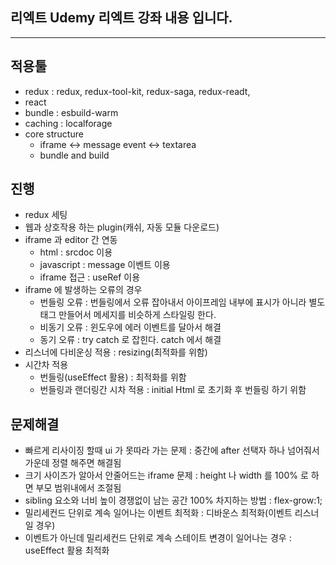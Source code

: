 ## 리엑트 Udemy 리엑트 강좌 내용 입니다.

---

## 적용툴

- redux : redux, redux-tool-kit, redux-saga, redux-readt,
- react
- bundle : esbuild-warm
- caching : localforage
- core structure
  - iframe <-> message event <-> textarea
  - bundle and build

## 진행

- redux 세팅
- 웹과 상호작용 하는 plugin(캐쉬, 자동 모듈 다운로드)
- iframe 과 editor 간 연동
  - html : srcdoc 이용
  - javascript : message 이벤트 이용
  - iframe 접근 : useRef 이용
- iframe 에 발생하는 오류의 경우
  - 번들링 오류 : 번들링에서 오류 잡아내서 아이프레임 내부에 표시가 아니라 별도 태그 만들어서 메세지를 비슷하게 스타일링 한다.
  - 비동기 오류 : 윈도우에 에러 이벤트를 달아서 해결
  - 동기 오류 : try catch 로 잡힌다. catch 에서 해결
- 리스너에 다비운싱 적용 : resizing(최적화를 위함)
- 시간차 적용
  - 번들링(useEffect 활용) : 최적화를 위함
  - 번들링과 랜더링간 시차 적용 : initial Html 로 초기화 후 번들링 하기 위함

## 문제해결

- 빠르게 리사이징 할때 ui 가 못따라 가는 문제 : 중간에 after 선택자 하나 넘어줘서 가운데 정렬 해주면 해결됨
- 크기 사이즈가 알아서 안줄어드는 iframe 문제 : height 나 width 를 100% 로 하면 부모 범위내에서 조절됨
- sibling 요소와 너비 높이 경쟁없이 남는 공간 100% 차지하는 방법 : flex-grow:1;
- 밀리세컨드 단위로 계속 일어나는 이벤트 최적화 : 디바운스 최적화(이벤트 리스너일 경우)
- 이벤트가 아닌데 밀리세컨드 단위로 계속 스테이트 변경이 일어나는 경우 : useEffect 활용 최적화
